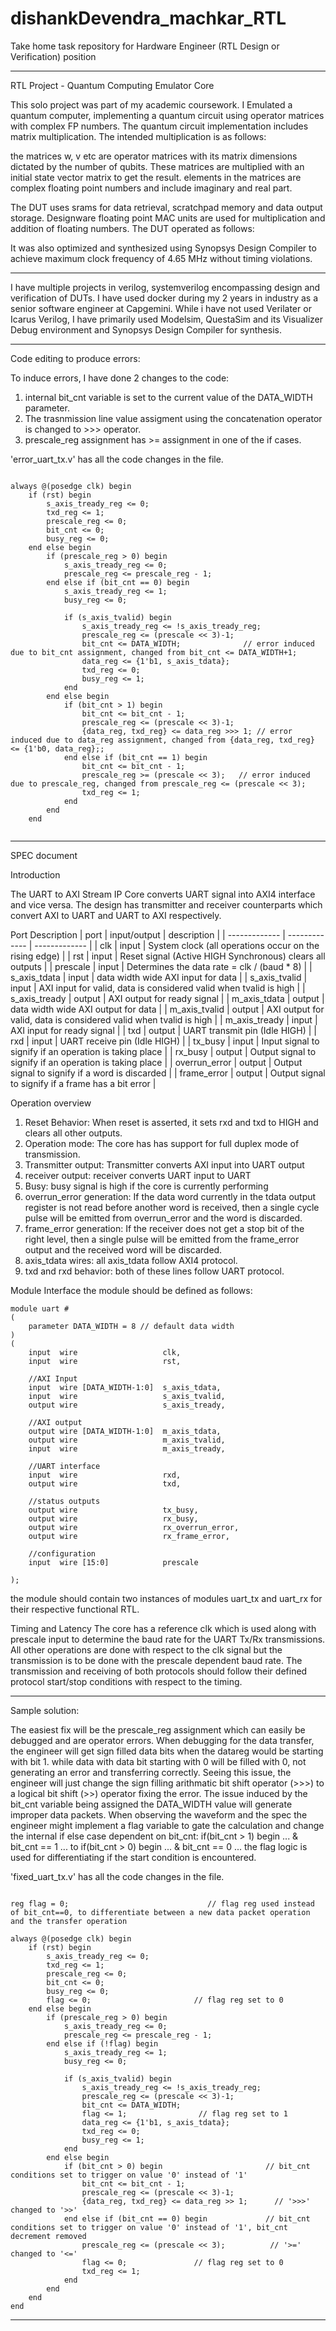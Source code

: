 # dishankDevendra_machkar_RTL
Take home task repository for Hardware Engineer (RTL Design or Verification) position

---
RTL Project - Quantum Computing Emulator Core 

 This solo project was part of my academic coursework. I Emulated a quantum computer, implementing a quantum circuit using operator matrices with complex FP numbers. The quantum circuit implementation includes matrix multiplication. The intended multiplication is as follows: 
  
 the matrices w, v etc are operator matrices with its matrix dimensions dictated by the number of qubits. These matrices are multiplied with an initial state vector matrix to get the result. elements in the matrices are complex floating point numbers and include imaginary and real part. 

 The DUT uses srams for data retrieval, scratchpad memory and data output storage. Designware floating point MAC units are used for multiplication and addition of floating numbers. The DUT operated as follows:

 It was also optimized and synthesized using Synopsys Design Compiler to achieve maximum clock frequency of 4.65 MHz without timing violations. 

---

I have multiple projects in verilog, systemverilog encompassing design and verification of DUTs. I have used docker during my 2 years in industry as a senior software engineer at Capgemini. While i have not used Verilater or Icarus Verilog, I have primarily used Modelsim, QuestaSim and its Visualizer Debug environment and Synopsys Design Compiler for synthesis.  

---

Code editing to produce errors:

To induce errors, I have done 2 changes to the code:
1. internal bit_cnt variable is set to the current value of the DATA_WIDTH parameter.
2. The trasnmission line value assigment using the concatenation operator is changed to >>> operator. 
3. prescale_reg assignment has >= assignment in one of the if cases. 

'error_uart_tx.v' has all the code changes in the file.

```

always @(posedge clk) begin
    if (rst) begin
        s_axis_tready_reg <= 0;
        txd_reg <= 1;
        prescale_reg <= 0;
        bit_cnt <= 0;
        busy_reg <= 0;
    end else begin
        if (prescale_reg > 0) begin
            s_axis_tready_reg <= 0;
            prescale_reg <= prescale_reg - 1;
        end else if (bit_cnt == 0) begin
            s_axis_tready_reg <= 1;
            busy_reg <= 0;

            if (s_axis_tvalid) begin
                s_axis_tready_reg <= !s_axis_tready_reg;
                prescale_reg <= (prescale << 3)-1;
                bit_cnt <= DATA_WIDTH;              // error induced due to bit_cnt assignment, changed from bit_cnt <= DATA_WIDTH+1;
                data_reg <= {1'b1, s_axis_tdata};
                txd_reg <= 0;
                busy_reg <= 1;
            end
        end else begin
            if (bit_cnt > 1) begin
                bit_cnt <= bit_cnt - 1;
                prescale_reg <= (prescale << 3)-1;
                {data_reg, txd_reg} <= data_reg >>> 1; // error induced due to data_reg assignment, changed from {data_reg, txd_reg} <= {1'b0, data_reg};;
            end else if (bit_cnt == 1) begin
                bit_cnt <= bit_cnt - 1;
                prescale_reg >= (prescale << 3);   // error induced due to prescale_reg, changed from prescale_reg <= (prescale << 3);
                txd_reg <= 1;
            end
        end
    end


```



---
SPEC document 

Introduction

The UART to AXI Stream IP Core converts UART signal into AXI4 interface and vice versa. The design has transmitter and receiver counterparts which convert AXI to UART and UART to AXI respectively.

Port Description
| port  | input/output | description | 
| ------------- | ------------- | ------------- | 
| clk | input |  System clock (all operations occur on the rising edge) |
| rst | input |  Reset signal (Active HIGH Synchronous) clears all outputs |
| prescale | input | Determines the data rate = clk / (baud * 8) |
| s_axis_tdata | input | data width wide AXI input for data |
| s_axis_tvalid | input | AXI input for valid, data is considered valid when tvalid is high | 
| s_axis_tready | output | AXI output for ready signal | 
| m_axis_tdata | output | data width wide AXI output for data |
| m_axis_tvalid | output | AXI output for valid, data is considered valid when tvalid is high | 
| m_axis_tready | input | AXI input for ready signal | 
| txd | output | UART transmit pin (Idle HIGH) | 
| rxd | input | UART receive pin  (Idle HIGH) |
| tx_busy | input | Input signal to signify if an operation is taking place | 
| rx_busy | output | Output signal to signify if an operation is taking place | 
| overrun_error | output | Output signal to signify if a word is discarded | 
| frame_error | output | Output signal to signify if a frame has a bit error | 


Operation overview
1. Reset Behavior: When reset is asserted, it sets rxd and txd to HIGH and clears all other outputs.
2. Operation mode: The core has has support for full duplex mode of transmission.
3. Transmitter output: Transmitter converts AXI input into UART output
4. receiver output: receiver converts UART input to UART
5. Busy: busy signal is high if the core is currently performing 
6. overrun_error generation:  If the data word currently in the tdata output register is not read before another word is received, then a single cycle pulse will be emitted
from overrun_error and the word is discarded.
7. frame_error generation: If the receiver does not get a stop bit of the right level, then a single pulse will be emitted from the frame_error output and the received word will be discarded.
8. axis_tdata wires: all axis_tdata follow AXI4 protocol.
9. txd and rxd behavior: both of these lines follow UART protocol. 

Module Interface
the module should be defined as follows: 

```
module uart #
(
    parameter DATA_WIDTH = 8 // default data width
)
(    
    input  wire                   clk,
    input  wire                   rst,

    //AXI Input
    input  wire [DATA_WIDTH-1:0]  s_axis_tdata,
    input  wire                   s_axis_tvalid,
    output wire                   s_axis_tready,   

    //AXI output
    output wire [DATA_WIDTH-1:0]  m_axis_tdata,
    output wire                   m_axis_tvalid,
    input  wire                   m_axis_tready,

    //UART interface
    input  wire                   rxd,
    output wire                   txd,
    
    //status outputs
    output wire                   tx_busy,
    output wire                   rx_busy,
    output wire                   rx_overrun_error,
    output wire                   rx_frame_error,
    
    //configuration
    input  wire [15:0]            prescale

);

```

the module should contain two instances of modules uart_tx and uart_rx for their respective functional RTL.

Timing and Latency
The core has a reference clk which is used along with prescale input to determine the baud rate for the UART Tx/Rx transmissions. All other operations are done with respect to the clk signal but the transmission is to be done with the prescale dependent baud rate.
The transmission and receiving of both protocols should follow their defined protocol start/stop conditions with respect to the timing.

---

Sample solution:

The easiest fix will be the prescale_reg assignment which can easily be debugged and are operator errors.
When debugging for the data transfer, the engineer will get sign filled data bits when the datareg would be starting with bit 1. while data with data bit starting with 0 will be filled with 0, not generating an error and transferring correctly. Seeing this issue, the engineer will just change the sign filling arithmatic bit shift operator (>>>) to a logical bit shift (>>) operator fixing the error.
The issue induced by the bit_cnt variable being assigned the DATA_WIDTH value will generate improper data packets. When observing the waveform and the spec the engineer might implement a flag variable to gate the calculation and change the internal  if else case dependent on bit_cnt:
    if(bit_cnt > 1) begin ... & bit_cnt == 1 ...
    to 
    if(bit_cnt > 0) begin ... &  bit_cnt == 0 ...
the flag logic is used for differentiating if the start condition is encountered.

'fixed_uart_tx.v' has all the code changes in the file.

```

reg flag = 0;                               // flag reg used instead of bit_cnt==0, to differentiate between a new data packet operation and the transfer operation

always @(posedge clk) begin
    if (rst) begin
        s_axis_tready_reg <= 0;
        txd_reg <= 1;
        prescale_reg <= 0;
        bit_cnt <= 0;
        busy_reg <= 0;
        flag <= 0;                       // flag reg set to 0
    end else begin
        if (prescale_reg > 0) begin
            s_axis_tready_reg <= 0;
            prescale_reg <= prescale_reg - 1;
        end else if (!flag) begin
            s_axis_tready_reg <= 1;
            busy_reg <= 0;

            if (s_axis_tvalid) begin
                s_axis_tready_reg <= !s_axis_tready_reg;
                prescale_reg <= (prescale << 3)-1;
                bit_cnt <= DATA_WIDTH;
                flag <= 1;                // flag reg set to 1
                data_reg <= {1'b1, s_axis_tdata};
                txd_reg <= 0;
                busy_reg <= 1;
            end
        end else begin
            if (bit_cnt > 0) begin                       // bit_cnt conditions set to trigger on value '0' instead of '1'
                bit_cnt <= bit_cnt - 1;
                prescale_reg <= (prescale << 3)-1;
                {data_reg, txd_reg} <= data_reg >> 1;      // '>>>' changed to '>>'
            end else if (bit_cnt == 0) begin             // bit_cnt conditions set to trigger on value '0' instead of '1', bit_cnt decrement removed              
                prescale_reg <= (prescale << 3);          // '>=' changed to '<='
                flag <= 0;               // flag reg set to 0
                txd_reg <= 1;
            end
        end
    end
end

```



---
